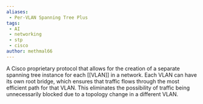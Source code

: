 ```yaml
---
aliases:
 - Per-VLAN Spanning Tree Plus
tags:
 - AI
 - networking
 - stp
 - cisco
author: methmal66
---
```

A Cisco proprietary protocol that allows for the creation of a separate spanning tree instance for each [[VLAN]] in a network. Each VLAN can have its own root bridge, which ensures that traffic flows through the most efficient path for that VLAN. This eliminates the possibility of traffic being unnecessarily blocked due to a topology change in a different VLAN.